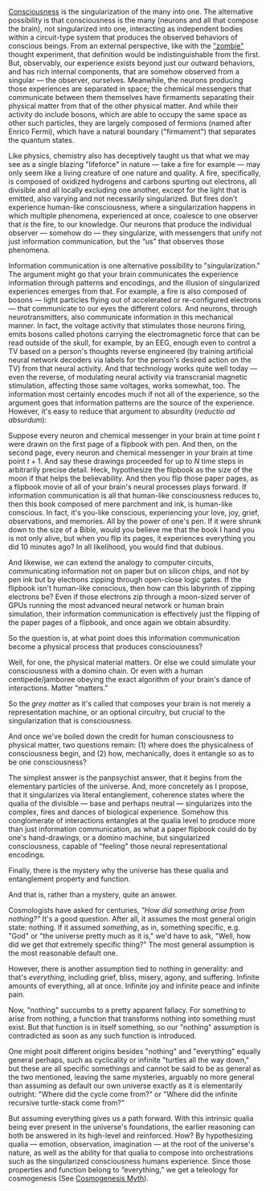 [Consciousness](https://youtu.be/pCGDQPZYmQM?si=IZlexyZGIVzrGv_r) is the singularization of the many into one. The alternative possibility is that consciousness is the many (neurons and all that compose the brain), not singularized into one, interacting as independent bodies within a circuit-type system that produces the observed behaviors of conscious beings. From an external perspective, like with the ["zombie"](https://en.wikipedia.org/wiki/Philosophical_zombie) thought experiment, that definition would be indistinguishable from the first. But, observably, our experience exists beyond just our outward behaviors, and has rich internal components, that are somehow observed from a singular — the observer, ourselves. Meanwhile, the neurons producing those experiences are separated in space; the chemical messengers that communicate between them themselves have firmaments separating their physical matter from that of the other physical matter. And while their activity do include bosons, which are able to occupy the same space as other such particles, they are largely composed of fermions (named after Enrico Fermi), which have a natural boundary ("firmament") that separates the quantum states.

Like physics, chemistry also has deceptively taught us that what we may see as a single blazing "lifeforce" in nature — take a fire for example — may only seem like a living creature of one nature and quality. A fire, specifically, is composed of oxidized hydrogens and carbons spurting out electrons, all divisible and all locally excluding one another, except for the light that is emitted, also varying and not necessarily singularized. But fires don’t experience human-like consciousness, where a singularization happens in which multiple phenomena, experienced at once, coalesce to one observer that *is* the fire, to our knowledge. Our neurons that produce the individual observer — somehow do — they singularize, with messengers that unify not just information communication, but the “us” that observes those phenomena.

Information communication is one alternative possibility to "singularization." The argument might go that your brain communicates the experience information through patterns and encodings, and the illusion of singularized experiences emerges from that. For example, a fire is also composed of bosons — light particles flying out of accelerated or re-configured electrons — that communicate to our eyes the different colors. And neurons, through neurotransmitters, also communicate information in this mechanical manner. In fact, the voltage activity that stimulates those neurons firing, emits bosons called photons carrying the electromagnetic force that can be read outside of the skull, for example, by an EEG, enough even to control a TV based on a person's thoughts reverse engineered (by training artificial neural network decoders via labels for the person's desired action on the TV) from that neural activity. And that technology works quite well today — even the reverse, of modulating neural activity via transcranial magnetic stimulation, affecting those same voltages, works somewhat, too. The information most certainly encodes much if not all of the experience, so the argument goes that information patterns are the source of the experience. However, it's easy to reduce that argument to absurdity (*reductio ad absurdum*):

Suppose every neuron and chemical messenger in your brain at time point $t$ were drawn on the first page of a flipbook with pen. And then, on the second page, every neuron and chemical messenger in your brain at time point $t + 1$. And say these drawings proceeded for up to $N$ time steps in arbitrarily precise detail. Heck, hypothesize the flipbook as the size of the moon if that helps the believability. And then you flip those paper pages, as a flipbook movie of all of your brain's neural processes plays forward. If information communication is all that human-like consciousness reduces to, then this book composed of mere parchment and ink, is human-like conscious. In fact, it's you-like conscious, experiencing your love, joy, grief, observations, and memories. All by the power of one's pen. If it were shrunk down to the size of a Bible, would you believe me that the book I hand you is not only alive, but when you flip its pages, it experiences everything you did 10 minutes ago? In all likelihood, you would find that dubious.

And likewise, we can extend the analogy to computer circuits, communicating information not on paper but on silicon chips, and not by pen ink but by electrons zipping through open-close logic gates. If the flipbook isn't human-like conscious, then how can this labyrinth of zipping electrons be? Even if those electrons zip through a moon-sized server of GPUs running the most advanced neural network or human brain simulation, their information communication is effectively just the flipping of the paper pages of a flipbook, and once again we obtain absurdity.

So the question is, at what point does this information communication become a physical process that produces consciousness?

Well, for one, the physical material matters. Or else we could simulate your consciousness with a domino chain. Or even with a human centipede/jamboree obeying the exact algorithm of your brain's dance of interactions. Matter "matters."

So the *grey matter* as it's called that composes your brain is not merely a representation machine, or an optional circuitry, but crucial to the singularization that is consciousness.

And once we've boiled down the credit for human consciousness to physical matter, two questions remain: (1) where does the physicalness of consciousness begin, and (2) how, mechanically, does it entangle so as to be one consciousness?

The simplest answer is the panpsychist answer, that it begins from the elementary particles of the universe. And, more concretely as I propose, that it singularizes via literal entanglement, coherence states where the qualia of the divisible — base and perhaps neutral — singularizes into the complex, fires and dances of biological experience. Somehow this conglomerate of interactions entangles at the qualia level to produce more than just information communication, as what a paper flipbook could do by one's hand-drawings, or a domino machine, but singularized consciousness, capable of "feeling" those neural representational encodings.

Finally, there is the mystery why the universe has these qualia and entanglement property and function.

And that is, rather than a mystery, quite an answer.

Cosmologists have asked for centuries, *"How did something arise from nothing?"* It's a good question. After all, it assumes the most general origin state: nothing. If it assumed *something*, as in, something specific, e.g. "God" or "the universe pretty much as it is," we'd have to ask, "Well, how did we get *that* extremely specific thing?" The most general assumption is the most reasonable default one.

However, there is another assumption tied to nothing in generality: and that's *everything*, including grief, bliss, misery, agony, and suffering. Infinite amounts of everything, all at once. Infinite joy and infinite peace and infinite pain.

Now, "nothing" succumbs to a pretty apparent fallacy. For something to arise from nothing, a function that transforms nothing into something must exist. But that function is in itself something, so our "nothing" assumption is contradicted as soon as any such function is introduced.

One might posit different origins besides "nothing" and "everything" equally general perhaps, such as cyclicality or infinite "turtles all the way down," but these are all specific somethings and cannot be said to be as general as the two mentioned, leaving the same mysteries, arguably no more general than assuming as default our own universe exactly as it is elementarily outright: "Where did the cycle come from?" or "Where did the infinite recursive turtle-stack come from?"

But assuming everything gives us a path forward. With this intrinsic qualia being ever present in the universe's foundations, the earlier reasoning can both be answered in its high-level and reinforced. How? By hypothesizing qualia — emotion, observation, imagination — at the root of the universe's nature, as well as the ability for that qualia to compose into orchestrations such as the singularized consciousness humans experience. Since those properties and function belong to “everything,” we get a teleology for cosmogenesis (See [Cosmogenesis Myth](https://github.com/animal-tree/Writing-stuff-2/blob/main/Theories/Cosmogenesis-Myth-2.md)).
